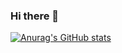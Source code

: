 ### Hi there 👋

[![Anurag's GitHub stats](https://github-readme-stats.vercel.app/api??username=benASTRO&show_icons=true&theme=chartreuse-dark)](https://github.com/benastro/github-readme-stats)
